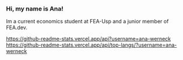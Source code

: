 ### Hi, my name is Ana!

Im a current economics student at FEA-Usp and a junior member of FEA.dev.

https://github-readme-stats.vercel.app/api?username=ana-werneck
https://github-readme-stats.vercel.app/api/top-langs/?username=ana-werneck
